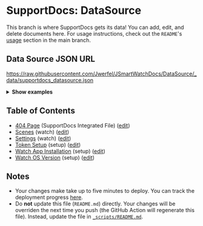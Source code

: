 # SupportDocs: DataSource
This branch is where SupportDocs gets its data! You can add, edit, and delete documents here. For usage instructions, check out the `README`'s [usage](https://github.com/aheze/SupportDocs#using-the-github-repo) section in the main branch.

## Data Source JSON URL
<a href="https://raw.githubusercontent.com/Jwerfel/JSmartWatchDocs/DataSource/_data/supportdocs_datasource.json">https://raw.githubusercontent.com/Jwerfel/JSmartWatchDocs/DataSource/_data/supportdocs_datasource.json</a>

<details>
<summary><strong>Show examples</strong></summary>

<hr>

### SwiftUI
```swift
struct SwiftUIExampleView_MinimalCode: View {
    let dataSource = URL(string: "https://raw.githubusercontent.com/Jwerfel/JSmartWatchDocs/DataSource/_data/supportdocs_datasource.json")!
    @State var supportDocsPresented = false
    
    var body: some View {
        Button("Present SupportDocs from SwiftUI!") { supportDocsPresented = true }
        .sheet(isPresented: $supportDocsPresented, content: {
            SupportDocsView(dataSource: dataSource, isPresented: $supportDocsPresented)
        })
    }
}
```

### UIKit
```swift
class UIKitExampleController_MinimalCode: UIViewController {
    /**
    Connect this inside the storyboard.
    
    This is just for demo purposes, so it's not connected yet.
    */
    @IBAction func presentButtonPressed(_ sender: Any) {
        let dataSource = URL(string: "https://raw.githubusercontent.com/Jwerfel/JSmartWatchDocs/DataSource/_data/supportdocs_datasource.json")!
    
        let supportDocsViewController = SupportDocsViewController(dataSource: dataSource)
        self.present(supportDocsViewController, animated: true, completion: nil)
    }
}
```

<hr>

</details>

## Table of Contents
- [404 Page](https://Jwerfel.github.io/JSmartWatchDocs/404) (SupportDocs Integrated File) ([edit](https://github.com/Jwerfel/JSmartWatchDocs/edit/DataSource/JSmartWatchDocs/404.md))
- [Scenes](https://Jwerfel.github.io/JSmartWatchDocs/Watch/Scenes) (watch) ([edit](https://github.com/Jwerfel/JSmartWatchDocs/edit/DataSource/Watch/Scenes.md))
- [Settings](https://Jwerfel.github.io/JSmartWatchDocs/Watch/Settings) (watch) ([edit](https://github.com/Jwerfel/JSmartWatchDocs/edit/DataSource/Watch/Settings.md))
- [Token Setup](https://Jwerfel.github.io/JSmartWatchDocs/Setup/TokenSetup) (setup) ([edit](https://github.com/Jwerfel/JSmartWatchDocs/edit/DataSource/Setup/TokenSetup.md))
- [Watch App Installation](https://Jwerfel.github.io/JSmartWatchDocs/Setup/WatchAppInstall) (setup) ([edit](https://github.com/Jwerfel/JSmartWatchDocs/edit/DataSource/Setup/WatchAppInstall.md))
- [Watch OS Version](https://Jwerfel.github.io/JSmartWatchDocs/Setup/WatchOSVersion) (setup) ([edit](https://github.com/Jwerfel/JSmartWatchDocs/edit/DataSource/Setup/WatchOSVersion.md))


## Notes
- Your changes make take up to five minutes to deploy. You can track the deployment progress [here](https://github.com/Jwerfel/JSmartWatchDocs/deployments/activity_log?environment=github-pages).
- Do **not** update this file (`README.md`) directly. Your changes will be overriden the next time you push (the GitHub Action will regenerate this file). Instead, update the file in [`_scripts/README.md`](https://github.com/Jwerfel/JSmartWatchDocs/edit/DataSource/_scripts/README.md). 